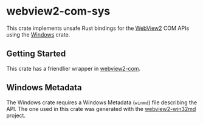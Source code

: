 # webview2-com-sys
This crate implements unsafe Rust bindings for the [WebView2](https://aka.ms/webview2) COM APIs using the [Windows](https://github.com/microsoft/windows-rs) crate.

## Getting Started
This crate has a friendlier wrapper in [webview2-com](https://crates.io/crates/webview2-com).

## Windows Metadata
The Windows crate requires a Windows Metadata (`winmd`) file describing the API. The one used in this crate was generated with the [webview2-win32md](https://github.com/wravery/webview2-win32md) project.
